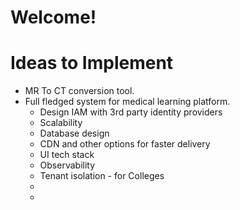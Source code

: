 # Welcome!

# Ideas to Implement

- MR To CT conversion tool.
- Full fledged system for medical learning platform. 
	- Design IAM with 3rd party identity providers
	- Scalability
	- Database design
	- CDN and other options for faster delivery
	- UI tech stack
	- Observability
	- Tenant isolation - for Colleges
	- 
	- 
